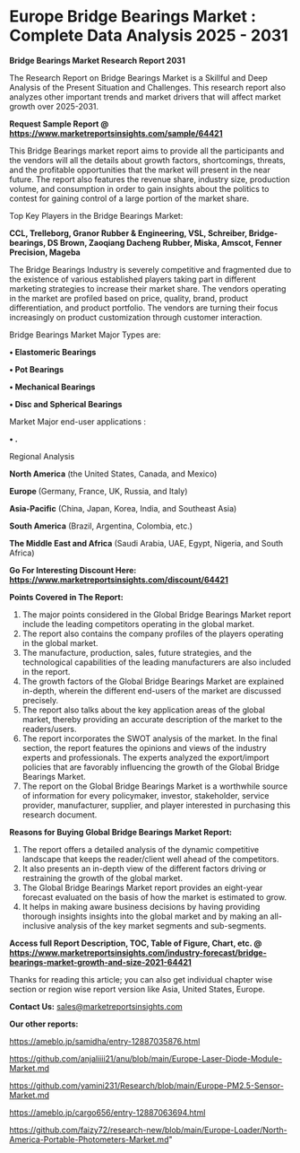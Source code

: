 # Europe Bridge Bearings Market : Complete Data Analysis 2025 - 2031

<strong>Bridge Bearings Market Research Report 2031</strong>

The Research Report on Bridge Bearings Market is a Skillful and Deep Analysis of the Present Situation and Challenges. This research report also analyzes other important trends and market drivers that will affect market growth over 2025-2031.

<strong>Request Sample Report @ <a href=https://www.marketreportsinsights.com/sample/64421>https://www.marketreportsinsights.com/sample/64421</a></strong>

This Bridge Bearings market report aims to provide all the participants and the vendors will all the details about growth factors, shortcomings, threats, and the profitable opportunities that the market will present in the near future. The report also features the revenue share, industry size, production volume, and consumption in order to gain insights about the politics to contest for gaining control of a large portion of the market share.

Top Key Players in the Bridge Bearings Market:

<strong>CCL, Trelleborg, Granor Rubber & Engineering, VSL, Schreiber, Bridge-bearings, DS Brown, Zaoqiang Dacheng Rubber, Miska, Amscot, Fenner Precision, Mageba</strong>

The Bridge Bearings Industry is severely competitive and fragmented due to the existence of various established players taking part in different marketing strategies to increase their market share. The vendors operating in the market are profiled based on price, quality, brand, product differentiation, and product portfolio. The vendors are turning their focus increasingly on product customization through customer interaction.

Bridge Bearings Market Major Types are:

<strong>• Elastomeric Bearings

• Pot Bearings

• Mechanical Bearings

• Disc and Spherical Bearings</strong>

Market Major end-user applications :

<strong>• .</strong>

Regional Analysis

</u><strong><b>North America</b></strong> (the United States, Canada, and Mexico)

<strong><b>Europe </b></strong>(Germany, France, UK, Russia, and Italy)

<strong><b>Asia-Pacific</b></strong> (China, Japan, Korea, India, and Southeast Asia)

<strong><b>South America</b></strong> (Brazil, Argentina, Colombia, etc.)

<strong><b>The Middle East and Africa</b></strong> (Saudi Arabia, UAE, Egypt, Nigeria, and South Africa)

<strong>Go For Interesting Discount Here: <a href=https://www.marketreportsinsights.com/discount/64421>https://www.marketreportsinsights.com/discount/64421</a></strong>

<strong>Points Covered in The Report:</strong>
<ol>
  <li>The major points considered in the Global Bridge Bearings Market report include the leading competitors operating in the global market.</li>
  <li>The report also contains the company profiles of the players operating in the global market.</li>
  <li>The manufacture, production, sales, future strategies, and the technological capabilities of the leading manufacturers are also included in the report.</li>
  <li>The growth factors of the Global Bridge Bearings Market are explained in-depth, wherein the different end-users of the market are discussed precisely.</li>
  <li>The report also talks about the key application areas of the global market, thereby providing an accurate description of the market to the readers/users.</li>
  <li>The report incorporates the SWOT analysis of the market. In the final section, the report features the opinions and views of the industry experts and professionals. The experts analyzed the export/import policies that are favorably influencing the growth of the Global Bridge Bearings Market.</li>
  <li>The report on the Global Bridge Bearings Market is a worthwhile source of information for every policymaker, investor, stakeholder, service provider, manufacturer, supplier, and player interested in purchasing this research document.</li>
</ol>
<strong>Reasons for Buying Global Bridge Bearings Market Report:</strong>

<ol>
  <li>The report offers a detailed analysis of the dynamic competitive landscape that keeps the reader/client well ahead of the competitors.</li>
  <li>It also presents an in-depth view of the different factors driving or restraining the growth of the global market.</li>
  <li>The Global Bridge Bearings Market report provides an eight-year forecast evaluated on the basis of how the market is estimated to grow.</li>
  <li>It helps in making aware business decisions by having providing thorough insights insights into the global market and by making an all-inclusive analysis of the key market segments and sub-segments.</li>
</ol>
<strong>Access full Report Description, TOC, Table of Figure, Chart, etc. @ <a href=https://www.marketreportsinsights.com/industry-forecast/bridge-bearings-market-growth-and-size-2021-64421>https://www.marketreportsinsights.com/industry-forecast/bridge-bearings-market-growth-and-size-2021-64421</a></strong>


Thanks for reading this article; you can also get individual chapter wise section or region wise report version like Asia, United States, Europe.

<strong>Contact Us:</strong>
sales@marketreportsinsights.com

<strong>Our other reports:</strong>

<a href=https://ameblo.jp/samidha/entry-12887035876.html>https://ameblo.jp/samidha/entry-12887035876.html</a>

<a href=https://github.com/anjaliiii21/anu/blob/main/Europe-Laser-Diode-Module-Market.md>https://github.com/anjaliiii21/anu/blob/main/Europe-Laser-Diode-Module-Market.md</a>

<a href=https://github.com/yamini231/Research/blob/main/Europe-PM2.5-Sensor-Market.md>https://github.com/yamini231/Research/blob/main/Europe-PM2.5-Sensor-Market.md</a>

<a href=https://ameblo.jp/cargo656/entry-12887063694.html>https://ameblo.jp/cargo656/entry-12887063694.html</a>

<a href=https://github.com/faizy72/research-new/blob/main/Europe-Loader/North-America-Portable-Photometers-Market.md>https://github.com/faizy72/research-new/blob/main/Europe-Loader/North-America-Portable-Photometers-Market.md</a>"
